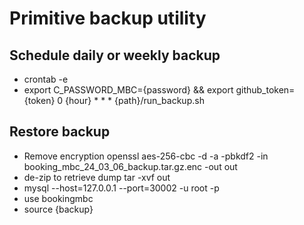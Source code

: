 # Primitive backup utility
## Schedule daily or weekly backup
* crontab -e
* export C_PASSWORD_MBC={password} && export github_token={token} 0 {hour} * * * {path}/run_backup.sh

## Restore backup
* Remove encryption openssl aes-256-cbc -d -a -pbkdf2 -in booking_mbc_24_03_06_backup.tar.gz.enc -out out
* de-zip to retrieve dump tar -xvf out
* mysql --host=127.0.0.1 --port=30002 -u root -p
* use bookingmbc
* source {backup}

